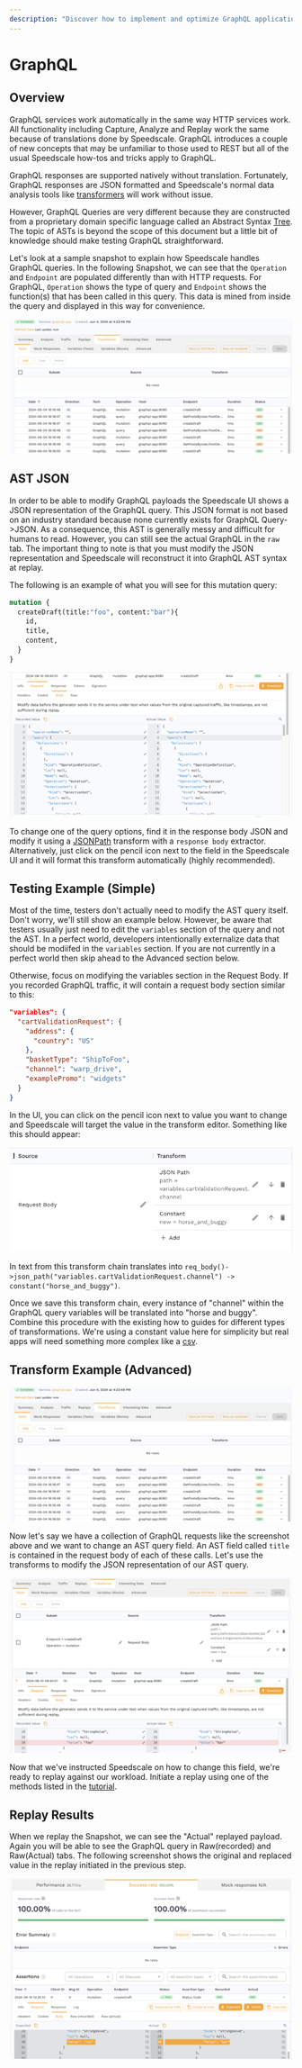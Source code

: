 ```yaml
---
description: "Discover how to implement and optimize GraphQL applications with Speedscale, including best practices and troubleshooting tips. This comprehensive guide provides developers with essential insights for enhancing performance and ensuring robust functionality in their GraphQL services."
---
```


# GraphQL

## Overview

GraphQL services work automatically in the same way HTTP services work. All functionality including Capture, Analyze and Replay work the same because of translations done by Speedscale. GraphQL introduces a couple of new concepts that may be unfamiliar to those used to REST but all of the usual Speedscale how-tos and tricks apply to GraphQL.

GraphQL responses are supported natively without translation. Fortunately, GraphQL responses are JSON formatted and Speedscale's normal data analysis tools like [transformers](../concepts/transforms.md) will work without issue.

However, GraphQL Queries are very different because they are constructed from a proprietary domain specific language called an Abstract Syntax [Tree](https://adamhannigan81.medium.com/understanding-the-graphql-ast-f7f7b8e62aa4). The topic of ASTs is beyond the scope of this document but a little bit of knowledge should make testing GraphQL straightforward.

Let's look at a sample snapshot to explain how Speedscale handles GraphQL queries. In the following Snapshot, we can see that the `Operation` and `Endpoint` are populated differently than with HTTP requests. For GraphQL, `Operation` shows the type of query and `Endpoint` shows the function(s) that has been called in this query. This data is mined from inside the query and displayed in this way for convenience.

![graphql_snapshot](./graphql/graphql-snapshot.png)

## AST JSON

In order to be able to modify GraphQL payloads the Speedscale UI shows a JSON representation of the GraphQL query. This JSON format is not based on an industry standard because none currently exists for GraphQL Query->JSON. As a consequence, this AST is generally messy and difficult for humans to read. However, you can still see the actual GraphQL in the `raw` tab. The important thing to note is that you must modify the JSON representation and Speedscale will reconstruct it into GraphQL AST syntax at replay.

The following is an example of what you will see for this mutation query:
```graphql
mutation {
  createDraft(title:"foo", content:"bar"){
    id,
    title,
    content,
  }
}
```

![graphql_rrpair](./graphql/graphql-rrpair.png)

To change one of the query options, find it in the response body JSON and modify it using a [JSONPath](../reference/transform-traffic/transforms/json_path.md) transform with a `response body` extractor. Alternatively, just click on the pencil icon next to the field in the Speedscale UI and it will format this transform automatically (highly recommended).

## Testing Example (Simple)

Most of the time, testers don't actually need to modify the AST query itself. Don't worry, we'll still show an example below. However, be aware that testers usually just need to edit the `variables` section of the query and not the AST. In a perfect world, developers intentionally externalize data that should be modiifed in the `variables` section. If you are not currently in a perfect world then skip ahead to the Advanced section below.

Otherwise, focus on modifying the variables section in the Request Body. If you recorded GraphQL traffic, it will contain a request body section similar to this:

```json
"variables": {
  "cartValidationRequest": {
    "address": {
      "country": "US"
    },
    "basketType": "ShipToFoo",
    "channel": "warp_drive",
    "examplePromo": "widgets"
  }
}
```

In the UI, you can click on the pencil icon next to value you want to change and Speedscale will target the value in the transform editor. Something like this should appear:

![example](./graphql/graphql-simple_example.png)

In text from this transform chain translates into `req_body()->json_path("variables.cartValidationRequest.channel") -> constant("horse_and_buggy")`.

Once we save this transform chain, every instance of "channel" within the GraphQL query variables will be translated into "horse and buggy". Combine this procedure with the existing how to guides for different types of transformations. We're using a constant value here for simplicity but real apps will need something more complex like a [csv](../reference/transform-traffic/transforms/csv.md).

## Transform Example (Advanced)

![graphql_snapshot](./graphql/graphql-snapshot.png)

Now let's say we have a collection of GraphQL requests like the screenshot above and we want to change an AST query field. An AST field called `title` is contained in the request body of each of these calls. Let's use the transforms to modify the JSON representation of our AST query.

![graphql_transforms](./graphql/graphql-transforms.png)

Now that we've instructed Speedscale on how to change this field, we're ready to replay against our workload. Initiate a replay using one of the methods listed in the [tutorial](../tutorial.md).

## Replay Results
When we replay the Snapshot, we can see the "Actual" replayed payload. Again you will be able to see the GraphQL query in Raw(recorded) and Raw(Actual) tabs. The following screenshot shows the original and replaced value in the replay initiated in the previous step.

![graphql_replay](./graphql/graphql-replay.png)
